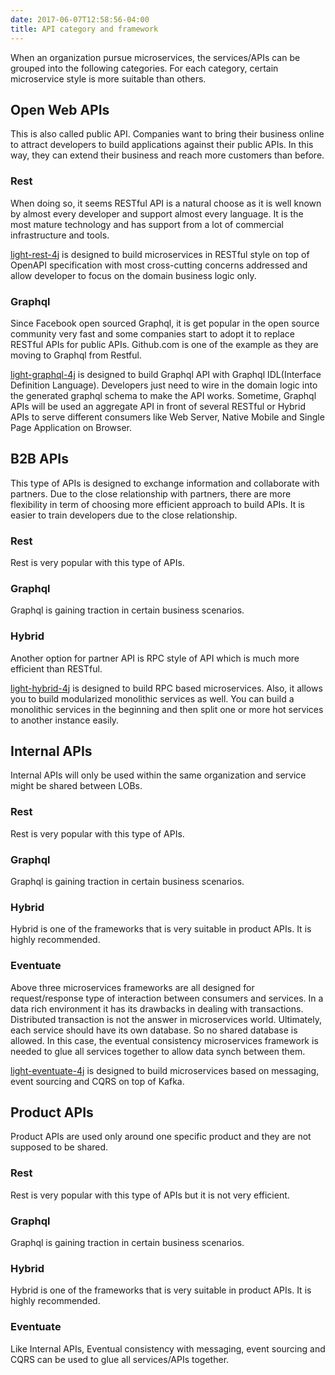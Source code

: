 ```yaml
---
date: 2017-06-07T12:58:56-04:00
title: API category and framework
---
```


When an organization pursue microservices, the services/APIs can be grouped
into the following categories. For each category, certain microservice style
is more suitable than others. 

## Open Web APIs

This is also called public API. Companies want to bring their business online
to attract developers to build applications against their public APIs. In this
way, they can extend their business and reach more customers than before. 

### Rest

When doing so, it seems RESTful API is a natural choose as it is well known by
almost every developer and support almost every language. It is the most mature
technology and has support from a lot of commercial infrastructure and tools.

[light-rest-4j](https://github.com/networknt/light-rest-4j) is designed to build 
microservices in RESTful style on top of OpenAPI specification with most 
cross-cutting concerns addressed and allow developer to focus on the domain business 
logic only. 

### Graphql

Since Facebook open sourced Graphql, it is get popular in the open source community
very fast and some companies start to adopt it to replace RESTful APIs for public
APIs. Github.com is one of the example as they are moving to Graphql from Restful.

[light-graphql-4j](https://github.com/networknt/light-graphql-4j) is designed to
build Graphql API with Graphql IDL(Interface Definition Language). Developers just
need to wire in the domain logic into the generated graphql schema to make the
API works. Sometime, Graphql APIs will be used an aggregate API in front of several
RESTful or Hybrid APIs to serve different consumers like Web Server, Native Mobile
and Single Page Application on Browser. 

## B2B APIs

This type of APIs is designed to exchange information and collaborate with partners.
Due to the close relationship with partners, there are more flexibility in term of
choosing more efficient approach to build APIs. It is easier to train developers due
to the close relationship. 

### Rest

Rest is very popular with this type of APIs.

### Graphql

Graphql is gaining traction in certain business scenarios.

### Hybrid

Another option for partner API is RPC style of API which is much more efficient than
RESTful. 

[light-hybrid-4j](https://github.com/networknt/light-hybrid-4j) is designed to build
RPC based microservices. Also, it allows you to build modularized monolithic services
as well. You can build a monolithic services in the beginning and then split one or
more hot services to another instance easily. 


## Internal APIs

Internal APIs will only be used within the same organization and service might be shared
between LOBs. 

### Rest

Rest is very popular with this type of APIs.

### Graphql

Graphql is gaining traction in certain business scenarios.


### Hybrid

Hybrid is one of the frameworks that is very suitable in product APIs. It is highly
recommended.

### Eventuate

Above three microservices frameworks are all designed for request/response type of
interaction between consumers and services. In a data rich environment it has its
drawbacks in dealing with transactions. Distributed transaction is not the answer
in microservices world. Ultimately, each service should have its own database. So
no shared database is allowed. In this case, the eventual consistency microservices
framework is needed to glue all services together to allow data synch between them.

[light-eventuate-4j](https://github.com/networknt/light-eventuate-4j) is designed to 
build microservices based on messaging, event sourcing and CQRS on top of Kafka. 


## Product APIs

Product APIs are used only around one specific product and they are not supposed to be
shared. 

### Rest

Rest is very popular with this type of APIs but it is not very efficient.

### Graphql

Graphql is gaining traction in certain business scenarios.

### Hybrid

Hybrid is one of the frameworks that is very suitable in product APIs. It is highly
recommended.

### Eventuate

Like Internal APIs, Eventual consistency with messaging, event sourcing and CQRS can
be used to glue all services/APIs together.
